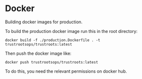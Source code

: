 # Docker

Building docker images for production.

To build the production docker image run this in the root directory:

    docker build -f ./production.Dockerfile . -t trustrootsops/trustroots:latest

Then push the docker image like:

    docker push trustrootsops/trustroots:latest

To do this, you need the relevant permissions on docker hub.
